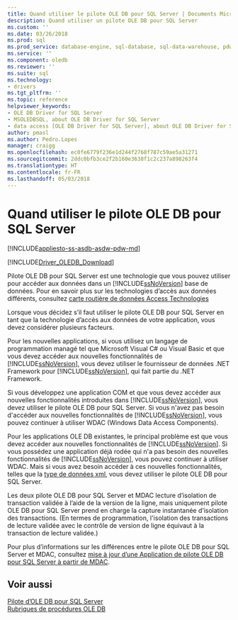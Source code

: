 ```yaml
---
title: Quand utiliser le pilote OLE DB pour SQL Server | Documents Microsoft
description: Quand utiliser un pilote OLE DB pour SQL Server
ms.custom: ''
ms.date: 03/26/2018
ms.prod: sql
ms.prod_service: database-engine, sql-database, sql-data-warehouse, pdw
ms.service: ''
ms.component: oledb
ms.reviewer: ''
ms.suite: sql
ms.technology:
- drivers
ms.tgt_pltfrm: ''
ms.topic: reference
helpviewer_keywords:
- OLE DB Driver for SQL Server
- MSOLEDBSQL, about OLE DB Driver for SQL Server
- data access [OLE DB Driver for SQL Server], about OLE DB Driver for SQL Server
author: pmasl
ms.author: Pedro.Lopes
manager: craigg
ms.openlocfilehash: ec0fe6779f236e1d244f2768f787c59ae5a31271
ms.sourcegitcommit: 2ddc0bfb3ce2f2b160e3638f1c2c237a898263f4
ms.translationtype: HT
ms.contentlocale: fr-FR
ms.lasthandoff: 05/03/2018
---
```

# <a name="when-to-use-ole-db-driver-for-sql-server"></a>Quand utiliser le pilote OLE DB pour SQL Server
[!INCLUDE[appliesto-ss-asdb-asdw-pdw-md](../../includes/appliesto-ss-asdb-asdw-pdw-md.md)]

[!INCLUDE[Driver_OLEDB_Download](../../includes/driver_oledb_download.md)]

  Pilote OLE DB pour SQL Server est une technologie que vous pouvez utiliser pour accéder aux données dans un [!INCLUDE[ssNoVersion](../../includes/ssnoversion-md.md)] base de données.  Pour en savoir plus sur les technologies d’accès aux données différents, consultez [carte routière de données Access Technologies](http://go.microsoft.com/fwlink/?LinkID=179186)  
  
 Lorsque vous décidez s’il faut utiliser le pilote OLE DB pour SQL Server en tant que la technologie d’accès aux données de votre application, vous devez considérer plusieurs facteurs.  
  
 Pour les nouvelles applications, si vous utilisez un langage de programmation managé tel que Microsoft Visual C# ou Visual Basic et que vous devez accéder aux nouvelles fonctionnalités de [!INCLUDE[ssNoVersion](../../includes/ssnoversion-md.md)], vous devez utiliser le fournisseur de données .NET Framework pour [!INCLUDE[ssNoVersion](../../includes/ssnoversion-md.md)], qui fait partie du .NET Framework.  
  
 Si vous développez une application COM et que vous devez accéder aux nouvelles fonctionnalités introduites dans [!INCLUDE[ssNoVersion](../../includes/ssnoversion-md.md)], vous devez utiliser le pilote OLE DB pour SQL Server. Si vous n'avez pas besoin d'accéder aux nouvelles fonctionnalités de [!INCLUDE[ssNoVersion](../../includes/ssnoversion-md.md)], vous pouvez continuer à utiliser WDAC (Windows Data Access Components).  
  
 Pour les applications OLE DB existantes, le principal problème est que vous devez accéder aux nouvelles fonctionnalités de [!INCLUDE[ssNoVersion](../../includes/ssnoversion-md.md)]. Si vous possédez une application déjà rodée qui n'a pas besoin des nouvelles fonctionnalités de [!INCLUDE[ssNoVersion](../../includes/ssnoversion-md.md)], vous pouvez continuer à utiliser WDAC. Mais si vous avez besoin accéder à ces nouvelles fonctionnalités, telles que la [type de données xml](../../t-sql/xml/xml-transact-sql.md), vous devez utiliser le pilote OLE DB pour SQL Server.  
  
 Les deux pilote OLE DB pour SQL Server et MDAC lecture d’isolation de transaction validée à l’aide de la version de la ligne, mais uniquement pilote OLE DB pour SQL Server prend en charge la capture instantanée d’isolation des transactions. (En termes de programmation, l'isolation des transactions de lecture validée avec le contrôle de version de ligne équivaut à la transaction de lecture validée.)  
  
 Pour plus d’informations sur les différences entre le pilote OLE DB pour SQL Server et MDAC, consultez [mise à jour d’une Application de pilote OLE DB pour SQL Server à partir de MDAC](../oledb/applications/updating-an-application-to-oledb-driver-for-sql-server-from-mdac.md).  
  
## <a name="see-also"></a>Voir aussi  
 [Pilote d’OLE DB pour SQL Server](../oledb/oledb-driver-for-sql-server.md)     
 [Rubriques de procédures OLE DB](../oledb/ole-db-how-to/ole-db-how-to-topics.md)  
  
  
